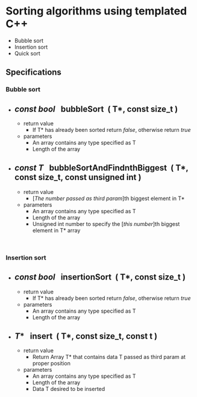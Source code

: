# Sorting algorithms using templated C++
- Bubble sort
- Insertion sort
- Quick sort

## Specifications
### Bubble sort
* *const bool* &nbsp;&nbsp;bubbleSort &nbsp;( **T***, **const size_t** )
    -
    - return value
        * If T* has already been sorted return *false*, otherwise return *true*
    - parameters
        * An array contains any type specified as T
        * Length of the array
* *const T* &nbsp;&nbsp;bubbleSortAndFindnthBiggest &nbsp;( **T***, **const size_t**, **const unsigned int** )
    -
    - return value
        * [*The number passed as third param*]th biggest element in T*
    - parameters
        * An array contains any type specified as T
        * Length of the array
        * Unsigned int number to specify the [*this number*]th biggest element in T* array

<br>
        
### Insertion sort
* *const bool* &nbsp;&nbsp;insertionSort &nbsp;( **T***, **const size_t** )
    -
    - return value
        * If T* has already been sorted return *false*, otherwise return *true*
    - parameters
        * An array contains any type specified as T
        * Length of the array
* *T** &nbsp;&nbsp;insert &nbsp;( **T***, **const size_t**, **const t** )
    -
    - return value
        * Return Array T* that contains data T passed as third param at proper position
    - parameters
        * An array contains any type specified as T
        * Length of the array
        * Data T desired to be inserted

